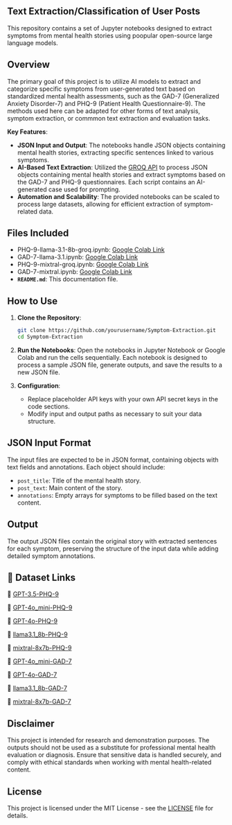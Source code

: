 ## Text Extraction/Classification of User Posts

This repository contains a set of Jupyter notebooks designed to extract symptoms from mental health stories using poopular open-source large language models.

## Overview

The primary goal of this project is to utilize AI models to extract and categorize specific symptoms from user-generated text based on standardized mental health assessments, such as the GAD-7 (Generalized Anxiety Disorder-7) and PHQ-9 (Patient Health Questionnaire-9). The methods used here can be adapted for other forms of text analysis, symptom extraction, or commmon text extraction and evaluation tasks.

**Key Features**:
- **JSON Input and Output**: The notebooks handle JSON objects containing mental health stories, extracting specific sentences linked to various symptoms.
- **AI-Based Text Extraction**: Utilized the [GROQ API](https://groq.com) to process JSON objects containing mental health stories and extract symptoms based on the GAD-7 and PHQ-9 questionnaires. Each script contains an AI-generated case used for prompting.
- **Automation and Scalability**: The provided notebooks can be scaled to process large datasets, allowing for efficient extraction of symptom-related data.

## Files Included

- PHQ-9-llama-3.1-8b-groq.ipynb: [Google Colab Link](https://colab.research.google.com/drive/1f2zeP4hwc_AQYRDHVDni7rOxGtRpwnyp?usp=sharing)
- GAD-7-llama-3.1.ipynb: [Google Colab Link](https://colab.research.google.com/drive/1nSn8kvCU9AKuFufdQG7BulAp0-eUVmum?usp=sharing)
- PHQ-9-mixtral-groq.ipynb: [Google Colab Link](https://colab.research.google.com/drive/1JLGiDzc2nriev7B9W4ZkzWPyrIWVP-zL?usp=sharing)
- GAD-7-mixtral.ipynb: [Google Colab Link](https://colab.research.google.com/drive/12lnsjFcYXzPjOCg0XVTZrkN-vft4_ZaL?usp=sharing)
- **`README.md`**: This documentation file.

## How to Use

1. **Clone the Repository**:
    ```bash
    git clone https://github.com/yourusername/Symptom-Extraction.git
    cd Symptom-Extraction
    ```

2. **Run the Notebooks**:
    Open the notebooks in Jupyter Notebook or Google Colab and run the cells sequentially. Each notebook is designed to process a sample JSON file, generate outputs, and save the results to a new JSON file.

3. **Configuration**:
    - Replace placeholder API keys with your own API secret keys in the code sections.
    - Modify input and output paths as necessary to suit your data structure.

## JSON Input Format

The input files are expected to be in JSON format, containing objects with text fields and annotations. Each object should include:
- `post_title`: Title of the mental health story.
- `post_text`: Main content of the story.
- `annotations`: Empty arrays for symptoms to be filled based on the text content.

## Output

The output JSON files contain the original story with extracted sentences for each symptom, preserving the structure of the input data while adding detailed symptom annotations.

## 💾 Dataset Links
🔗 [GPT-3.5-PHQ-9](https://huggingface.co/datasets/darssanle/GPT-3.5-PHQ-9)

🔗 [GPT-4o\_mini-PHQ-9](https://huggingface.co/datasets/darssanle/GPT-4o_mini-PHQ-9)

🔗 [GPT-4o-PHQ-9](https://huggingface.co/datasets/darssanle/GPT-4o-PHQ-9)

🔗 [llama3.1\_8b-PHQ-9](https://huggingface.co/datasets/darssanle/llama-3.1_8b-PHQ-9)

🔗 [mixtral-8x7b-PHQ-9](https://huggingface.co/datasets/darssanle/mixtral-8x7b-PHQ-9)

🔗 [GPT-4o\_mini-GAD-7](https://huggingface.co/datasets/darssanle/GPT-4o_mini-GAD-7)

🔗 [GPT-4o-GAD-7](https://huggingface.co/datasets/darssanle/GPT-4o-GAD-7)

🔗 [llama3.1\_8b-GAD-7](https://huggingface.co/datasets/darssanle/llama-3.1_8b-GAD-7)

🔗 [mixtral-8x7b-GAD-7](https://huggingface.co/datasets/darssanle/mixtral-8x7b-GHD-7)

## Disclaimer

This project is intended for research and demonstration purposes. The outputs should not be used as a substitute for professional mental health evaluation or diagnosis. Ensure that sensitive data is handled securely, and comply with ethical standards when working with mental health-related content.

## License

This project is licensed under the MIT License - see the [LICENSE](LICENSE) file for details.

